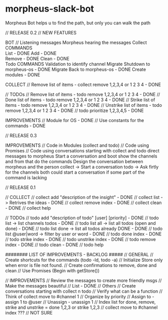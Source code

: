 # morpheus-slack-bot
Morpheus Bot helps u to find the path, but only you can walk the path

// RELEASE 0.2
// NEW FEATURES

BOT
// Listening messages
  Morpheus hearing the messages
    Collect COMMANDS                                         
      List                                                  - DONE
      Add                                                   - DONE     
      Remove                                                - DONE
      Clean                                                 - DONE      
    Todo COMMANDS
    Validation to identify channel
  Migrate Shutdown to morpheus-os                           - DONE
  Migrate Back to morpheus-os                               - DONE
  Create modules                                            - DONE


COLLECT
// Remove list of items - collect remove 1,2,3,4 or 1 2 3 4 - DONE

// TODOs
// Remove list of items - todo remove 1,2,3,4 or 1 2 3 4    - DONE
// Done list of items - todo remove 1,2,3,4 or 1 2 3 4      - DONE
// Strike list of items - todo remove 1,2,3,4 or 1 2 3 4    - DONE
// Unstrike list of items - todo remove 1,2,3,4 or 1 2 3 4  - DONE
// todo prioritize 1,2,3,4,5                                - DONE

IMPROVEMENTS
// Module for OS                                            - DONE
// Use constants for the commands                           - DONE

// RELEASE 0.3

IMPROVEMENTS
// Code in Modules (collect and todo)
// Code using Promises
// Code using conversations starting with collect and todo direct messages to morpheus
      Start a conversation and boot show the channels and from that do the commands
      Design the conversation between morpheus and the person
        collect -> Start a conversation
        todo -> Ask firtly for the channels
        both could start a conversation if some part of the command is lacking

// RELEASE 0.1

// COLLECT
// collect add "description of the insight" - DONE
// collect list -> Retrives the ideas       - DONE
// collect remove index                     - DONE
// collect clean                            - DONE
// collect help

// TODOs
// todo add "description of todo" [user] [priority]     - DONE
// todo list -> list channels todos                     - DONE
// todo list all -> list all todos (open and done)      - DONE
// todo list done -> list all todos already DONE        - DONE
// todo list @user|word -> filter by user or word       - DONE
// todo done index                                      - DONE
// todo strike index                                    - DONE
// todo unstrike index                                  - DONE
// todo remove index                                    - DONE
// todo clean                                           - DONE
// todo help

######## LIST OF IMPROVEMENTS - BACKLOG #####
// GENERAL
// Create shortcuts for the commands (todo -ld, todo -a)
// Initialize Store only when error is file not found.
// Create confirmations to remove, done and clean
// Use Promises (Begin with getStore())

// IMPROVEMENTS
// Review the messages to create more friendly msgs
    // Make the messages beautiful
      // List - DONE
      // Others
// Create conversations starting with collect n todo
// Verify what can be a function
// Think of collect move to #channel 1
// Organize by priority
// Assign to - assign 1 to @user
// Unassign - unassign 1
// Index list for done, remove, strike and unstrike = done 1,2,3 or strike 1,2,3
// collect move to #channel index ??? // NOT SURE

